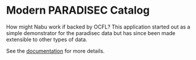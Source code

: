 # Modern PARADISEC Catalog

How might Nabu work if backed by OCFL? This application started out as a simple demonstrator
for the paradisec data but has since been made extensible to other types of data.

See the [documentation](./documentation/index.md) for more details.